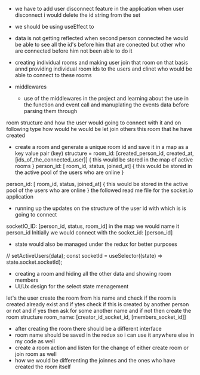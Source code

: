 - we have to add user disconnect feature in the application when user disconnect i would delete the id string from the set
- we should be using useEffect to
- data is not getting reflected when second person connected he would be able to see all the id's before him that are conected but other who are connected before him not been able to do it 
- creating individual rooms and making user join that room on that basis annd providing individual room ids to the users and clinet who would be able to connect to these rooms 

- middlewares
  - use of the middlewares in the project and learning about the use in the function and event call and manuplating the events data before parsing them through

room structure and how the user would going to connect with it and on following type how would he would be let join others this room that he have created 
- create a room and generate a unique room id and save it in a map as a key value pair (key)
structure = 
room_id: [created_person_id, created_at, [ids_of_the_connected_user]]     { this would be stored in the map of active rooms }
person_id: [ room_id, status, joined_at]  { this would be stored in the active pool of the users who are online }

person_id: [ room_id, status, joined_at]  { this would be stored in the active pool of the users who are online }
the followed read me file for the socket.io application
-  running up the updates on the structure of the user id with which is is going to connect

socketIO_ID: [person_id, status, room_id]
in the map we would name it person_id
Initially we would connect with the socket_id: [person_id]
- state would also be managed under the redux for better purposes 

// setActiveUsers(data);
const socketId = useSelector((state) => state.socket.socketId);
- creating a room and hiding all the other data and showing room members 
- UI/Ux design for the select state menagement


let's the user create the room from his name and check if the room is created already exist and if ytes check if this is created by another person or not and if yes then ask for some another name and if not then create the room
structure 
room_name: [creator_id_socket_id, [members_socket_id]]


- after creating the room there should be a different interface 
- room name should be saved in the redux so i can use it anywhere else in my code as well
- create a room action and listen for the change of either create room or join room as well 
- how we would be differenting the joinnes and the ones who have created the room itself
